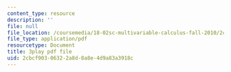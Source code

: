 ```yaml
---
content_type: resource
description: ''
file: null
file_location: /coursemedia/18-02sc-multivariable-calculus-fall-2010/2cbcf90306322a8d8a8e4d9a83a3918c_QHaAoQQy07I.pdf
file_type: application/pdf
resourcetype: Document
title: 3play pdf file
uid: 2cbcf903-0632-2a8d-8a8e-4d9a83a3918c
---
```

